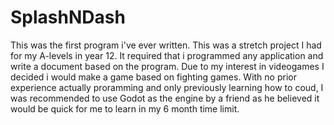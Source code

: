 # SplashNDash

This was the first program i've ever written. This was a stretch project I had for my A-levels in year 12. 
It required that i programmed any application and write a document based on the program. Due to my interest in videogames I decided i would make a game based on fighting games. With no prior experience actually proramming and only previously learning how to coud, I was recommended to use Godot as the engine by a friend as he believed it would be quick for me to learn in my 6 month time limit. 

